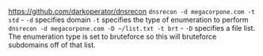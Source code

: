https://github.com/darkoperator/dnsrecon
`dnsrecon -d megacorpone.com -t std` - `-d` specifies domain `-t` specifies the type of enumeration to perform
`dnsrecon -d megacorpone.com -D ~/list.txt -t brt` - `-D` specifies a file list. The enumeration type is set to bruteforce so this will bruteforce subdomains off of that list.